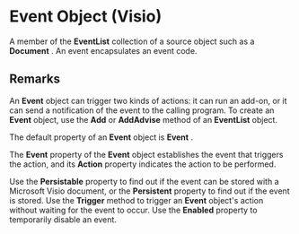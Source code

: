 
# Event Object (Visio)

A member of the  **EventList** collection of a source object such as a **Document** . An event encapsulates an event code.


## Remarks

An  **Event** object can trigger two kinds of actions: it can run an add-on, or it can send a notification of the event to the calling program. To create an **Event** object, use the **Add** or **AddAdvise** method of an **EventList** object.

The default property of an  **Event** object is **Event** .

The  **Event** property of the **Event** object establishes the event that triggers the action, and its **Action** property indicates the action to be performed.

Use the  **Persistable** property to find out if the event can be stored with a Microsoft Visio document, or the **Persistent** property to find out if the event is stored. Use the **Trigger** method to trigger an **Event** object's action without waiting for the event to occur. Use the **Enabled** property to temporarily disable an event.

